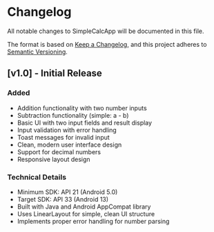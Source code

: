 # Changelog

All notable changes to SimpleCalcApp will be documented in this file.

The format is based on [Keep a Changelog](https://keepachangelog.com/en/1.0.0/),
and this project adheres to [Semantic Versioning](https://semver.org/spec/v2.0.0.html).

## [v1.0] - Initial Release

### Added
- Addition functionality with two number inputs
- Subtraction functionality (simple: a - b)
- Basic UI with two input fields and result display
- Input validation with error handling
- Toast messages for invalid input
- Clean, modern user interface design
- Support for decimal numbers
- Responsive layout design

### Technical Details
- Minimum SDK: API 21 (Android 5.0)
- Target SDK: API 33 (Android 13)
- Built with Java and Android AppCompat library
- Uses LinearLayout for simple, clean UI structure
- Implements proper error handling for number parsing 